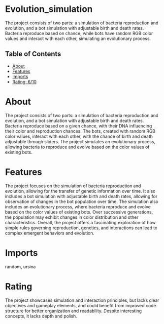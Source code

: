 # Evolution_simulation

The project consists of two parts: a simulation of bacteria reproduction and evolution, and a bot simulation with adjustable birth and death rates. Bacteria reproduce based on chance, while bots have random RGB color values and interact with each other, simulating an evolutionary process.

## Table of Contents

- [About](#about)
- [Features](#features)
- [Imports](#Imports)
- [Rating: 6/10](#Rating)

# About

The project consists of two parts: a simulation of bacteria reproduction and evolution, and a bot simulation with adjustable birth and death rates. Bacteria reproduce based on a given chance, with their DNA influencing their color and reproduction chances. The bots, created with random RGB color values, interact with each other, with the chance of birth and death adjustable through sliders. The project simulates an evolutionary process, allowing bacteria to reproduce and evolve based on the color values of existing bots.

# Features

The project focuses on the simulation of bacteria reproduction and evolution, allowing for the transfer of genetic information over time. It also includes a bot simulation with adjustable birth and death rates, allowing for observation of changes in the bot population over time. The simulation also includes an evolutionary process, where bacteria reproduce and evolve based on the color values of existing bots. Over successive generations, the population may exhibit changes in color distribution and other characteristics. Overall, the project offers a fascinating exploration of how simple rules governing reproduction, genetics, and interactions can lead to complex emergent behaviors and evolution.


# Imports

random, ursina

# Rating

The project showcases simulation and interaction principles, but lacks clear objectives and gameplay elements, and could benefit from improved code structure for better organization and readability. Despite interesting concepts, it lacks depth and polish.

